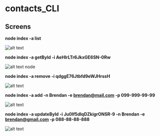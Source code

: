 # contacts_CLI

## Screens

**node index -a list**

![alt text](https://i.imgur.com/sjvGHFA.png)

**node index -a getById -i AeHIrLTr6JkxGE6SN-0Rw**

![alt text](https://i.imgur.com/uzwbPbq.png) node

**node index -a remove -i qdggE76Jtbfd9eWJHrssH**

![alt text](https://i.imgur.com/vtfM4dx.png)

**node index -a add -n Brendan -e brendan@mail.com -p 099-999-99-99**

![alt text](https://i.imgur.com/K0Y3WZ7.png)

**node index -a updateById -i Ju0If5dlqDZkigrONSR-9 -n Brendan -e brendan@gmail.com -p
088-88-88-888**

![alt text](https://i.imgur.com/0JZrX5z.png)

